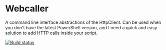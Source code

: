 # Webcaller
A command line interface abstractions of the HttpClient. Can be used when you don't have the latest PowerShell version, and I need a quick and easy solution to add HTTP calls inside your script.  

[![Build status](https://dev.azure.com/kristofferrisa/WebCaller/_apis/build/status/WebCaller-.NET%20Desktop-CI)](https://dev.azure.com/kristofferrisa/WebCaller/_build/latest?definitionId=28)

